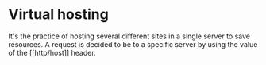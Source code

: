 # Virtual hosting
It's the practice of hosting several different sites in a single server to save resources. A request is decided to be to a specific server by using the value of the [[http/host]] header.
